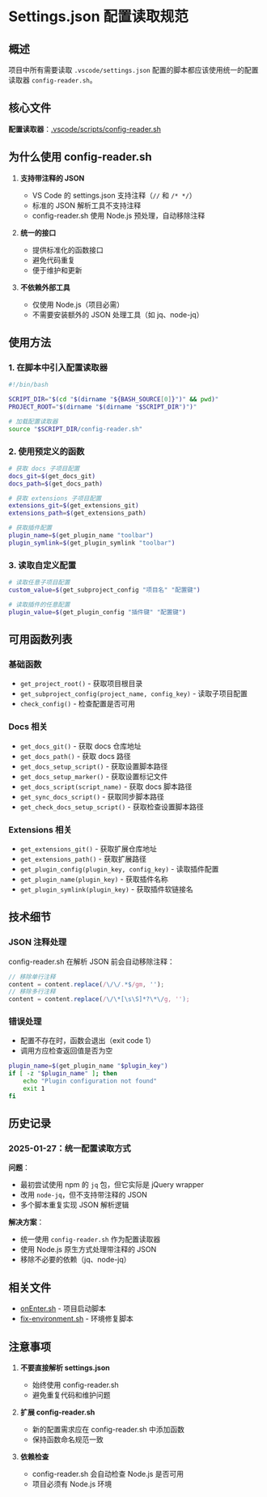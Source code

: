 # Settings.json 配置读取规范

## 概述

项目中所有需要读取 `.vscode/settings.json` 配置的脚本都应该使用统一的配置读取器 `config-reader.sh`。

## 核心文件

**配置读取器**：[.vscode/scripts/config-reader.sh](https://github.com/LuckyZen/WorldTourCasino/blob/classic_vegas_cvs_v855/.vscode/scripts/config-reader.sh)

## 为什么使用 config-reader.sh

1. **支持带注释的 JSON**
   - VS Code 的 settings.json 支持注释（`//` 和 `/* */`）
   - 标准的 JSON 解析工具不支持注释
   - config-reader.sh 使用 Node.js 预处理，自动移除注释

2. **统一的接口**
   - 提供标准化的函数接口
   - 避免代码重复
   - 便于维护和更新

3. **不依赖外部工具**
   - 仅使用 Node.js（项目必需）
   - 不需要安装额外的 JSON 处理工具（如 jq、node-jq）

## 使用方法

### 1. 在脚本中引入配置读取器

```bash
#!/bin/bash

SCRIPT_DIR="$(cd "$(dirname "${BASH_SOURCE[0]}")" && pwd)"
PROJECT_ROOT="$(dirname "$(dirname "$SCRIPT_DIR")")"

# 加载配置读取器
source "$SCRIPT_DIR/config-reader.sh"
```

### 2. 使用预定义的函数

```bash
# 获取 docs 子项目配置
docs_git=$(get_docs_git)
docs_path=$(get_docs_path)

# 获取 extensions 子项目配置
extensions_git=$(get_extensions_git)
extensions_path=$(get_extensions_path)

# 获取插件配置
plugin_name=$(get_plugin_name "toolbar")
plugin_symlink=$(get_plugin_symlink "toolbar")
```

### 3. 读取自定义配置

```bash
# 读取任意子项目配置
custom_value=$(get_subproject_config "项目名" "配置键")

# 读取插件的任意配置
plugin_value=$(get_plugin_config "插件键" "配置键")
```

## 可用函数列表

### 基础函数
- `get_project_root()` - 获取项目根目录
- `get_subproject_config(project_name, config_key)` - 读取子项目配置
- `check_config()` - 检查配置是否可用

### Docs 相关
- `get_docs_git()` - 获取 docs 仓库地址
- `get_docs_path()` - 获取 docs 路径
- `get_docs_setup_script()` - 获取设置脚本路径
- `get_docs_setup_marker()` - 获取设置标记文件
- `get_docs_script(script_name)` - 获取 docs 脚本路径
- `get_sync_docs_script()` - 获取同步脚本路径
- `get_check_docs_setup_script()` - 获取检查设置脚本路径

### Extensions 相关
- `get_extensions_git()` - 获取扩展仓库地址
- `get_extensions_path()` - 获取扩展路径
- `get_plugin_config(plugin_key, config_key)` - 读取插件配置
- `get_plugin_name(plugin_key)` - 获取插件名称
- `get_plugin_symlink(plugin_key)` - 获取插件软链接名

## 技术细节

### JSON 注释处理

config-reader.sh 在解析 JSON 前会自动移除注释：

```javascript
// 移除单行注释
content = content.replace(/\/\/.*$/gm, '');
// 移除多行注释
content = content.replace(/\/\*[\s\S]*?\*\/g, '');
```

### 错误处理

- 配置不存在时，函数会退出（exit code 1）
- 调用方应检查返回值是否为空

```bash
plugin_name=$(get_plugin_name "$plugin_key")
if [ -z "$plugin_name" ]; then
    echo "Plugin configuration not found"
    exit 1
fi
```

## 历史记录

### 2025-01-27：统一配置读取方式

**问题**：
- 最初尝试使用 npm 的 `jq` 包，但它实际是 jQuery wrapper
- 改用 `node-jq`，但不支持带注释的 JSON
- 多个脚本重复实现 JSON 解析逻辑

**解决方案**：
- 统一使用 `config-reader.sh` 作为配置读取器
- 使用 Node.js 原生方式处理带注释的 JSON
- 移除不必要的依赖（jq、node-jq）

## 相关文件

- [onEnter.sh](https://github.com/LuckyZen/WorldTourCasino/blob/classic_vegas_cvs_v855/.vscode/scripts/onEnter.sh) - 项目启动脚本
- [fix-environment.sh](https://github.com/LuckyZen/WorldTourCasino/blob/classic_vegas_cvs_v855/.vscode/scripts/fix-environment.sh) - 环境修复脚本

## 注意事项

1. **不要直接解析 settings.json**
   - 始终使用 config-reader.sh
   - 避免重复代码和维护问题

2. **扩展 config-reader.sh**
   - 新的配置需求应在 config-reader.sh 中添加函数
   - 保持函数命名规范一致

3. **依赖检查**
   - config-reader.sh 会自动检查 Node.js 是否可用
   - 项目必须有 Node.js 环境